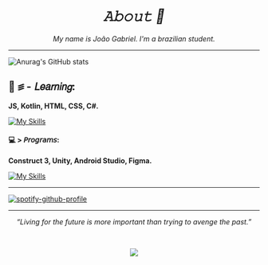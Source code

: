 *<h1 align="center">𝙰𝚋𝚘𝚞𝚝 💮</h1>*


*<p align="center">My name is João Gabriel. I'm a brazilian student.</p>*


<hr>


![Anurag's GitHub stats](https://github-readme-stats.vercel.app/api?username=Noggurix&show_icons=true&theme=radical)


## 📝 ꠵ - **𝘓𝘦𝘢𝘳𝘯𝘪𝘯𝘨:**
**JS, Kotlin, HTML, CSS, C#.**

[![My Skills](https://skillicons.dev/icons?i=js,kotlin,html,css,cs)](https://skillicons.dev)

#### 💻 > **𝘗𝘳𝘰𝘨𝘳𝘢𝘮𝘴:**
**Construct 3, Unity, Android Studio, Figma.**

[![My Skills](https://skillicons.dev/icons?i=unity,androidstudio,figma)](https://skillicons.dev)


<hr>


<p align="center">
  
[![spotify-github-profile](https://spotify-github-profile.vercel.app/api/view?uid=wvl4sozmrqwkti57pmklcuexv&cover_image=true&theme=default&show_offline=false&background_color=121212&interchange=false&bar_color=53b14f&bar_color_cover=false)](https://github.com/kittinan/spotify-github-profile)





<hr>


*<p align="center">“Living for the future is more important than trying to avenge the past.”</p>*

<br>

<p align="center"> 
<img src = "https://cutewallpaper.org/26/berserk-gif-wallpaper/berserk-manga-gif-resident-evil-customs-thread-page-177.gif">
</p>


